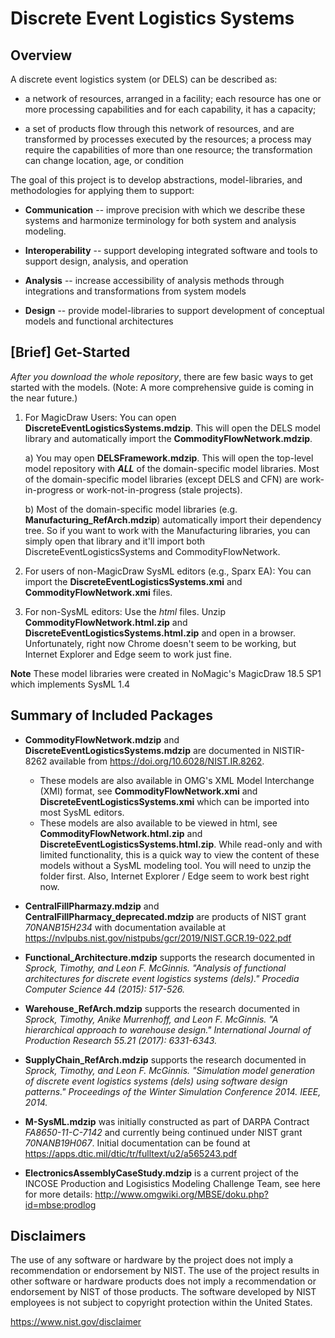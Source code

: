# Discrete Event Logistics Systems

## Overview
A discrete event logistics system (or DELS) can be described as:

*	a network of resources, arranged in a facility; each resource has one or more processing capabilities and for each capability, it has a capacity; 

*	a set of products flow through this network of resources, and are transformed by processes executed by the resources; a process may require the capabilities of more than one resource; the transformation can change location, age, or condition

The goal of this project is to develop abstractions, model-libraries, and methodologies for applying them to support:
* **Communication** -- improve precision with which we describe these systems and harmonize terminology for both system and analysis modeling.

* **Interoperability** -- support developing integrated software and tools to support design, analysis, and operation

* **Analysis** --  increase accessibility of analysis methods through integrations and transformations from system models

* **Design** -- provide model-libraries to support development of conceptual models and functional architectures

## [Brief] Get-Started
_After you download the whole repository_, there are few basic ways to get started with the models. (Note: A more comprehensive guide is coming in the near future.)

1. For MagicDraw Users:  You can open **DiscreteEventLogisticsSystems.mdzip**. This will open the DELS model library and automatically import the **CommodityFlowNetwork.mdzip**. 

   a) You may open **DELSFramework.mdzip**. This will open the top-level model repository with **_ALL_** of the domain-specific model libraries. Most of the domain-specific model libraries (except DELS and CFN) are work-in-progress or work-not-in-progress (stale projects).
  
   b) Most of the domain-specific model libraries (e.g. **Manufacturing_RefArch.mdzip**) automatically import their dependency tree. So if you want to work with the Manufacturing libraries, you can simply open that library and it'll import both DiscreteEventLogisticsSystems and CommodityFlowNetwork.
  
2. For users of non-MagicDraw SysML editors (e.g., Sparx EA): You can import the **DiscreteEventLogisticsSystems.xmi** and **CommodityFlowNetwork.xmi** files.
3. For non-SysML editors: Use the _html_ files. Unzip **CommodityFlowNetwork.html.zip** and **DiscreteEventLogisticsSystems.html.zip** and open in a browser. Unfortunately, right now Chrome doesn't seem to be working, but Internet Explorer and Edge seem to work just fine.

**Note** These model libraries were created in NoMagic's MagicDraw 18.5 SP1 which implements SysML 1.4

## Summary of Included Packages

* **CommodityFlowNetwork.mdzip** and **DiscreteEventLogisticsSystems.mdzip** are documented in NISTIR-8262 available from https://doi.org/10.6028/NIST.IR.8262.
  * These models are also available in OMG's XML Model Interchange (XMI) format, see **CommodityFlowNetwork.xmi** and **DiscreteEventLogisticsSystems.xmi** which can be imported into most SysML editors.
  * These models are also available to be viewed in html, see **CommodityFlowNetwork.html.zip** and **DiscreteEventLogisticsSystems.html.zip**. While read-only and with limited functionality, this is a quick way to view the content of these models without a SysML modeling tool. You will need to unzip the folder first. Also, Internet Explorer / Edge seem to work best right now.

* **CentralFillPharmazy.mdzip** and **CentralFillPharmacy_deprecated.mdzip** are products of NIST grant _70NANB15H234_ with documentation available at https://nvlpubs.nist.gov/nistpubs/gcr/2019/NIST.GCR.19-022.pdf

* **Functional_Architecture.mdzip** supports the research documented in _Sprock, Timothy, and Leon F. McGinnis. "Analysis of functional architectures for discrete event logistics systems (dels)." Procedia Computer Science 44 (2015): 517-526._

* **Warehouse_RefArch.mdzip** supports the research documented in _Sprock, Timothy, Anike Murrenhoff, and Leon F. McGinnis. "A hierarchical approach to warehouse design." International Journal of Production Research 55.21 (2017): 6331-6343._

* **SupplyChain_RefArch.mdzip** supports the research documented in _Sprock, Timothy, and Leon F. McGinnis. "Simulation model generation of discrete event logistics systems (dels) using software design patterns." Proceedings of the Winter Simulation Conference 2014. IEEE, 2014._

* **M-SysML.mdzip** was initially constructed as part of DARPA Contract _FA8650-11-C-7142_ and currently being continued under NIST grant _70NANB19H067_. Initial documentation can be found at https://apps.dtic.mil/dtic/tr/fulltext/u2/a565243.pdf

* **ElectronicsAssemblyCaseStudy.mdzip** is a current project of the INCOSE Production and Logisistics Modeling Challenge Team, see here for more details: http://www.omgwiki.org/MBSE/doku.php?id=mbse:prodlog

## Disclaimers

The use of any software or hardware by the project does not imply a recommendation or endorsement by NIST. The use of the project results in other software or hardware products does not imply a recommendation or endorsement by NIST of those products. The software developed by NIST employees is not subject to copyright protection within the United States.

https://www.nist.gov/disclaimer
